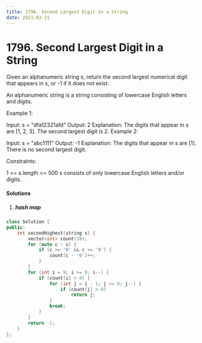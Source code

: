 ```yaml
---
title: 1796. Second Largest Digit in a String
date: 2021-03-21
---
```


# 1796. Second Largest Digit in a String

Given an alphanumeric string s, return the second largest numerical digit that appears in s, or -1 if it does not exist.

An alphanumeric string is a string consisting of lowercase English letters and digits.

 

Example 1:

Input: s = "dfa12321afd"
Output: 2
Explanation: The digits that appear in s are [1, 2, 3]. The second largest digit is 2.
Example 2:

Input: s = "abc1111"
Output: -1
Explanation: The digits that appear in s are [1]. There is no second largest digit. 
 

Constraints:

1 <= s.length <= 500
s consists of only lowercase English letters and/or digits.

#### Solutions

1. ##### hash map

```c++
class Solution {
public:
    int secondHighest(string s) {
        vector<int> count(10);
        for (auto c : s) {
            if (c >= '0' && c <= '9') {
                count[c - '0']++;
            }
        }
        for (int i = 9; i >= 0; i--) {
            if (count[i] > 0) {
                for (int j = i - 1; j >= 0; j--) {
                    if (count[j] > 0)
                        return j;
                }
                break;
            }
        }
        return -1;
    }
};
```